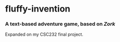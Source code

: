 # fluffy-invention
### A text-based adventure game, based on *Zork*
Expanded on my CSC232 final project. 
